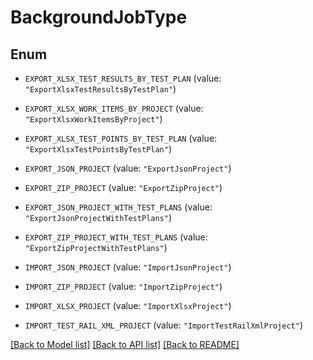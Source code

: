 # BackgroundJobType

## Enum


* `EXPORT_XLSX_TEST_RESULTS_BY_TEST_PLAN` (value: `"ExportXlsxTestResultsByTestPlan"`)

* `EXPORT_XLSX_WORK_ITEMS_BY_PROJECT` (value: `"ExportXlsxWorkItemsByProject"`)

* `EXPORT_XLSX_TEST_POINTS_BY_TEST_PLAN` (value: `"ExportXlsxTestPointsByTestPlan"`)

* `EXPORT_JSON_PROJECT` (value: `"ExportJsonProject"`)

* `EXPORT_ZIP_PROJECT` (value: `"ExportZipProject"`)

* `EXPORT_JSON_PROJECT_WITH_TEST_PLANS` (value: `"ExportJsonProjectWithTestPlans"`)

* `EXPORT_ZIP_PROJECT_WITH_TEST_PLANS` (value: `"ExportZipProjectWithTestPlans"`)

* `IMPORT_JSON_PROJECT` (value: `"ImportJsonProject"`)

* `IMPORT_ZIP_PROJECT` (value: `"ImportZipProject"`)

* `IMPORT_XLSX_PROJECT` (value: `"ImportXlsxProject"`)

* `IMPORT_TEST_RAIL_XML_PROJECT` (value: `"ImportTestRailXmlProject"`)


[[Back to Model list]](../README.md#documentation-for-models) [[Back to API list]](../README.md#documentation-for-api-endpoints) [[Back to README]](../README.md)


